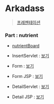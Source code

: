 # Arkadass
> [프레젠테이션](https://www.miricanvas.com/v/17nffn)

### Part : nutrient
* [nutrientBoard](https://github.com/osh11/Arkadas-project/tree/main/projectt/src/com/kh/nutrient)  

* InsertServlet : [보기](https://github.com/osh11/Arkadas-project/blob/main/projectt/src/com/kh/nutrient/controller/nutrientInsertServlet.java)

* Form : [보기](https://github.com/osh11/Arkadas-project/blob/main/projectt/src/com/kh/nutrient/controller/nutrientInsertFormServlet.java)
* Form JSP : [보기](https://github.com/osh11/Arkadas-project/blob/main/projectt/WebContent/views/nutrient/supplementsInsertForm.jsp)

* DetailServlet : [보기](https://github.com/osh11/Arkadas-project/blob/main/projectt/src/com/kh/nutrient/controller/nutrientDetailServlet.java)
* Detail JSP : [보기](https://github.com/osh11/Arkadas-project/blob/main/projectt/WebContent/views/nutrient/supplementsDetail.jsp)   

